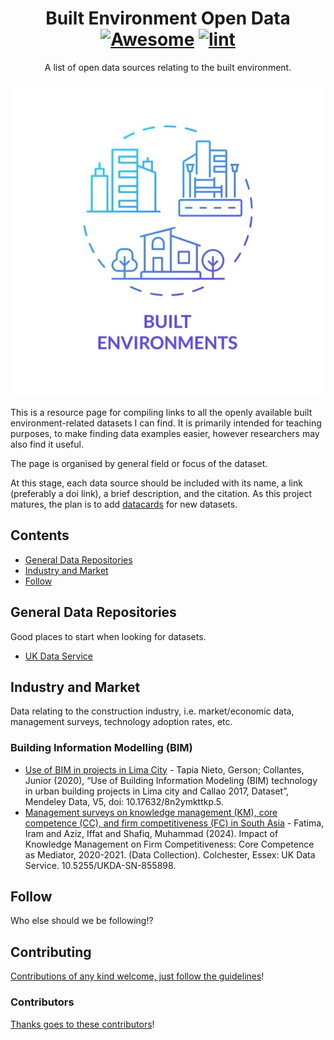 <div align="center">

<!-- title -->

<!--lint ignore no-dead-urls-->

# Built Environment Open Data [![Awesome](https://awesome.re/badge.svg)](https://awesome.re) [![lint](https://github.com/MitchellAcoustics/open-built-env-data/actions/workflows/lint.yaml/badge.svg)](https://github.com/MitchellAcoustics/open-built-env-data/actions/workflows/lint.yaml)

<!-- subtitle -->

A list of open data sources relating to the built environment.

<!-- image -->

<a href="" target="_blank" rel="noopener noreferrer">
  <img src="built-envs-icon.jpg" />
</a>

</div>

<!-- description -->

This is a resource page for compiling links to all the openly available built environment-related datasets I can find. It is primarily intended for teaching purposes, to make finding data examples easier, however researchers may also find it useful.

The page is organised by general field or focus of the dataset. 

At this stage, each data source should be included with its name, a link (preferably a doi link), a brief description, and the citation. As this project matures, the plan is to add [datacards](https://research.google/blog/the-data-cards-playbook-a-toolkit-for-transparency-in-dataset-documentation/) for new datasets.

<!-- TOC -->

## Contents

- [General Data Repositories](#general-data-repositories)
- [Industry and Market](#industry-and-market)
- [Follow](#follow)

<!-- CONTENT -->

## General Data Repositories

Good places to start when looking for datasets.

- [UK Data Service](https://ukdataservice.ac.uk/find-data/browse/)

## Industry and Market

Data relating to the construction industry, i.e. market/economic data, management surveys, technology adoption rates, etc.

### Building Information Modelling (BIM)

- [Use of BIM in projects in Lima City](http://doi.org/10.17632/8n2ymkttkp.5) - Tapia Nieto, Gerson; Collantes, Junior (2020), “Use of Building Information Modeling (BIM) technology in urban building projects in Lima city and Callao 2017, Dataset”, Mendeley Data, V5, doi: 10.17632/8n2ymkttkp.5.
- [Management surveys on knowledge management (KM), core competence (CC), and firm competitiveness (FC) in South Asia](https://dx.doi.org/10.5255/UKDA-SN-855898) - Fatima, Iram and Aziz, Iffat and Shafiq, Muhammad (2024). Impact of Knowledge Management on Firm Competitiveness: Core Competence as Mediator, 2020-2021. (Data Collection). Colchester, Essex: UK Data Service. 10.5255/UKDA-SN-855898.

<!-- END CONTENT -->

## Follow

<!-- list people worth following on social sites (Twitter, LinkedIn, GitHub, YouTube etc.) -->

Who else should we be following!?

## Contributing

[Contributions of any kind welcome, just follow the guidelines](contributing.md)!

### Contributors

[Thanks goes to these contributors](https://github.com/MitchellAcoustics/open-built-env-data/graphs/contributors)!
